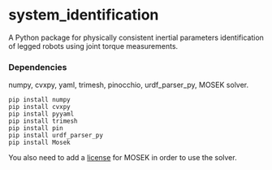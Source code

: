 # system_identification
A Python package for physically consistent inertial parameters identification of legged robots using joint torque measurements.

### Dependencies
numpy, cvxpy, yaml, trimesh, pinocchio, urdf_parser_py, MOSEK solver.
```
pip install numpy
pip install cvxpy
pip install pyyaml
pip install trimesh
pip install pin
pip install urdf_parser_py
pip install Mosek
```
You also need to add a [license](https://www.mosek.com/products/academic-licenses/) for MOSEK in order to use the solver.  